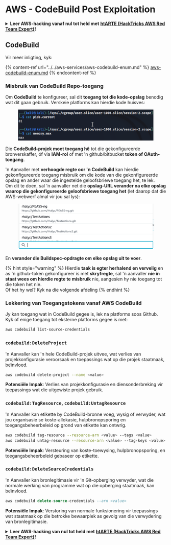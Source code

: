 # AWS - CodeBuild Post Exploitation

<details>

<summary><strong>Leer AWS-hacking vanaf nul tot held met</strong> <a href="https://training.hacktricks.xyz/courses/arte"><strong>htARTE (HackTricks AWS Red Team Expert)</strong></a><strong>!</strong></summary>

Ander maniere om HackTricks te ondersteun:

* As jy jou **maatskappy geadverteer wil sien in HackTricks** of **HackTricks in PDF wil aflaai**, kyk na die [**SUBSCRIPTION PLANS**](https://github.com/sponsors/carlospolop)!
* Kry die [**amptelike PEASS & HackTricks swag**](https://peass.creator-spring.com)
* Ontdek [**The PEASS Family**](https://opensea.io/collection/the-peass-family), ons versameling eksklusiewe [**NFTs**](https://opensea.io/collection/the-peass-family)
* **Sluit aan by die** 💬 [**Discord-groep**](https://discord.gg/hRep4RUj7f) of die [**telegram-groep**](https://t.me/peass) of **volg** ons op **Twitter** 🐦 [**@hacktricks\_live**](https://twitter.com/hacktricks\_live)**.**
* **Deel jou hacktruuks deur PR's in te dien by die** [**HackTricks**](https://github.com/carlospolop/hacktricks) en [**HackTricks Cloud**](https://github.com/carlospolop/hacktricks-cloud) github-repos.

</details>

## CodeBuild

Vir meer inligting, kyk:

{% content-ref url="../../aws-services/aws-codebuild-enum.md" %}
[aws-codebuild-enum.md](../../aws-services/aws-codebuild-enum.md)
{% endcontent-ref %}

### Misbruik van CodeBuild Repo-toegang

Om **CodeBuild** te konfigureer, sal dit **toegang tot die kode-opslag** benodig wat dit gaan gebruik. Verskeie platforms kan hierdie kode huisves:

<figure><img src="../../../../.gitbook/assets/image (3) (5).png" alt=""><figcaption></figcaption></figure>

Die **CodeBuild-projek moet toegang hê** tot die gekonfigureerde bronverskaffer, óf via **IAM-rol** of met 'n github/bitbucket **token of OAuth-toegang**.

'n Aanvaller met **verhoogde regte oor 'n CodeBuild** kan hierdie gekonfigureerde toegang misbruik om die kode van die gekonfigureerde opslag en ander waar die ingestelde geloofsbriewe toegang het, te lek.\
Om dit te doen, sal 'n aanvaller net die **opslag-URL verander na elke opslag waarop die gekonfigureerde geloofsbriewe toegang het** (let daarop dat die AWS-webwerf almal vir jou sal lys):

<figure><img src="../../../../.gitbook/assets/image (11) (1) (2).png" alt=""><figcaption></figcaption></figure>

En **verander die Buildspec-opdragte om elke opslag uit te voer**.

{% hint style="warning" %}
Hierdie **taak is egter herhalend en vervelig** en as 'n github-token gekonfigureer is met **skryfregte**, sal 'n aanvaller **nie in staat wees om hierdie regte te misbruik** nie, aangesien hy nie toegang tot die token het nie.\
Of het hy wel? Kyk na die volgende afdeling
{% endhint %}

### Lekkering van Toegangstokens vanaf AWS CodeBuild

Jy kan toegang wat in CodeBuild gegee is, lek na platforms soos Github. Kyk of enige toegang tot eksterne platforms gegee is met:

```bash
aws codebuild list-source-credentials
```

### `codebuild:DeleteProject`

'n Aanvaller kan 'n hele CodeBuild-projek uitvee, wat verlies van projekkonfigurasie veroorsaak en toepassings wat op die projek staatmaak, beïnvloed.

```bash
aws codebuild delete-project --name <value>
```

**Potensiële Impak**: Verlies van projekkonfigurasie en diensonderbreking vir toepassings wat die uitgewiste projek gebruik.

### `codebuild:TagResource`, `codebuild:UntagResource`

'n Aanvaller kan etikette by CodeBuild-bronne voeg, wysig of verwyder, wat jou organisasie se koste-allokasie, hulpbronopsporing en toegangsbeheerbeleid op grond van etikette kan ontwrig.

```bash
aws codebuild tag-resource --resource-arn <value> --tags <value>
aws codebuild untag-resource --resource-arn <value> --tag-keys <value>
```

**Potensiële Impak**: Versteuring van koste-toewysing, hulpbronopsporing, en toegangsbeheerbeleid gebaseer op etikette.

### `codebuild:DeleteSourceCredentials`

'n Aanvaller kan bronlegitimasie vir 'n Git-opberging verwyder, wat die normale werking van programme wat op die opberging staatmaak, kan beïnvloed.

```sql
aws codebuild delete-source-credentials --arn <value>
```

**Potensiële Impak**: Verstoring van normale funksionering vir toepassings wat staatmaak op die betrokke bewaarplek as gevolg van die verwydering van bronlegitimasie.

<details>

<summary><strong>Leer AWS-hacking van nul tot held met</strong> <a href="https://training.hacktricks.xyz/courses/arte"><strong>htARTE (HackTricks AWS Red Team Expert)</strong></a><strong>!</strong></summary>

Ander maniere om HackTricks te ondersteun:

* As jy wil sien dat jou **maatskappy geadverteer word in HackTricks** of **HackTricks aflaai in PDF-formaat**, kyk na die [**SUBSCRIPTION PLANS**](https://github.com/sponsors/carlospolop)!
* Kry die [**amptelike PEASS & HackTricks-uitrusting**](https://peass.creator-spring.com)
* Ontdek [**The PEASS Family**](https://opensea.io/collection/the-peass-family), ons versameling eksklusiewe [**NFT's**](https://opensea.io/collection/the-peass-family)
* **Sluit aan by die** 💬 [**Discord-groep**](https://discord.gg/hRep4RUj7f) of die [**telegram-groep**](https://t.me/peass) of **volg** ons op **Twitter** 🐦 [**@hacktricks\_live**](https://twitter.com/hacktricks\_live)**.**
* **Deel jou hacktruuks deur PR's in te dien by die** [**HackTricks**](https://github.com/carlospolop/hacktricks) en [**HackTricks Cloud**](https://github.com/carlospolop/hacktricks-cloud) github-opslagplekke.

</details>
